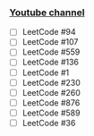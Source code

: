 ### [Youtube channel](https://www.youtube.com/channel/UCW4ixpFivk6eJl8b5bFOLkg/videos)

- [ ] LeetCode #94
- [ ] LeetCode #107
- [ ] LeetCode #559
- [ ] LeetCode #136
- [ ] LeetCode #1
- [ ] LeetCode #230
- [ ] LeetCode #260
- [ ] LeetCode #876
- [ ] LeetCode #589
- [ ] LeetCode #36 